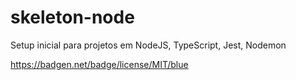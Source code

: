 # skeleton-node
Setup inicial para projetos em NodeJS, TypeScript, Jest, Nodemon

https://badgen.net/badge/license/MIT/blue
